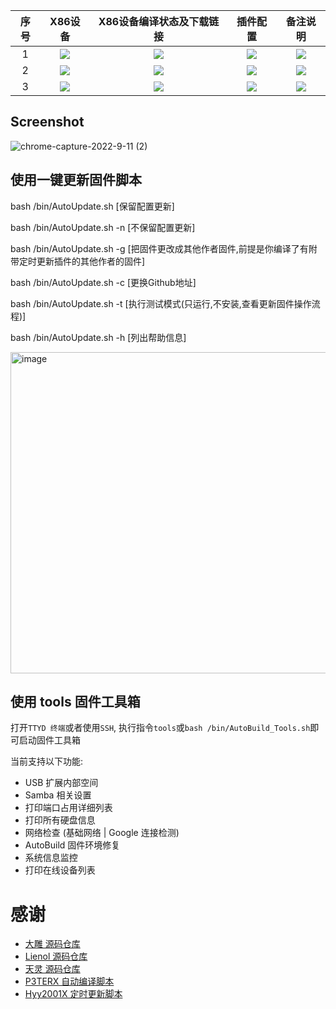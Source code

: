 |   序号    |     X86设备  |   X86设备编译状态及下载链接 |   插件配置   | 备注说明   |
| :-----------------: | :-------------: |:-----------------: | :-----------------: |  :-----------------: | 
| 1 |   [![](https://img.shields.io/badge/WayneSG%40OpenWrt-X86__64(Lean)-lightgrey)](https://github.com/GWen124/AutoBuild-OpenWrt/blob/main/.github/workflows/build_x64_lean_23.05.yml)    | [![](https://github.com/GWen124/AutoBuild-OpenWrt/workflows/lede/badge.svg)](https://github.com/GWen124/AutoBuild-OpenWrt/actions/workflows/build_x64_lean_23.05.yml) |[![](https://img.shields.io/badge/编译-配置-orange.svg)](https://github.com/GWen124/AutoBuild-OpenWrt/blob/main/build/Lede_source/.config) | ![](https://img.shields.io/github/last-commit/GWen124/AutoBuild-OpenWrt.svg)
| 2 |   [![](https://img.shields.io/badge/WayneSG%40OpenWrt-X86__64(Immortalwrt)-lightgrey)](https://github.com/GWen124/AutoBuild-OpenWrt/blob/main/.github/workflows/build_x64_immortal_23.05.yml)    | [![](https://github.com/GWen124/AutoBuild-OpenWrt/workflows/immortal/badge.svg)](https://github.com/GWen124/AutoBuild-OpenWrt/actions/workflows/build_x64_immortal_23.05.yml) |[![](https://img.shields.io/badge/编译-配置-orange.svg)](https://github.com/GWen124/AutoBuild-OpenWrt/blob/main/build/immortalwrt_source/.config) | ![](https://img.shields.io/github/last-commit/GWen124/AutoBuild-OpenWrt.svg)
| 3 |    [![](https://img.shields.io/badge/WayneSG%40OpenWrt-X86__64(Official)-lightgrey)](https://github.com/GWen124/AutoBuild-OpenWrt/blob/main/.github/workflows/build_x64_officail_22.03.yml)     |[![](https://github.com/GWen124/AutoBuild-OpenWrt/workflows/official/badge.svg)](https://github.com/GWen124/AutoBuild-OpenWrt/blob/main/.github/workflows/build_x64_official_22.03.yml) |[![](https://img.shields.io/badge/编译-配置-orange.svg)](https://github.com/GWen124/AutoBuild-OpenWrt/blob/main/build/Official_source/.config) | ![](https://img.shields.io/github/last-commit/GWen124/AutoBuild-OpenWrt.svg)

## Screenshot
![chrome-capture-2022-9-11 (2)](https://user-images.githubusercontent.com/82129072/195099530-6bf41731-bcf9-4fdf-9752-26f542330b03.gif)

## 使用一键更新固件脚本

bash /bin/AutoUpdate.sh				[保留配置更新]

bash /bin/AutoUpdate.sh	-n			[不保留配置更新]

bash /bin/AutoUpdate.sh	-g			[把固件更改成其他作者固件,前提是你编译了有附带定时更新插件的其他作者的固件]

bash /bin/AutoUpdate.sh	-c			[更换Github地址]

bash /bin/AutoUpdate.sh	-t			[执行测试模式(只运行,不安装,查看更新固件操作流程)]

bash /bin/AutoUpdate.sh	-h			[列出帮助信息]

<img width="514" alt="image" src="https://user-images.githubusercontent.com/82129072/195095833-fd593e25-8310-43fe-9e91-4836bcb6ee2a.png">

## 使用 tools 固件工具箱

   打开`TTYD 终端`或者使用`SSH`, 执行指令`tools`或`bash /bin/AutoBuild_Tools.sh`即可启动固件工具箱

   当前支持以下功能:

   - USB 扩展内部空间
   - Samba 相关设置
   - 打印端口占用详细列表
   - 打印所有硬盘信息
   - 网络检查 (基础网络 | Google 连接检测)
   - AutoBuild 固件环境修复
   - 系统信息监控
   - 打印在线设备列表

# 感谢
- [大雕 源码仓库](https://github.com/coolsnowwolf/lede.git)
- [Lienol 源码仓库](https://github.com/Lienol/openwrt.git)
- [天灵 源码仓库](https://github.com/project-openwrt/openwrt.git)
- [P3TERX 自动编译脚本](https://github.com/P3TERX/Actions-OpenWrt)
- [Hyy2001X 定时更新脚本](https://github.com/Hyy2001X/AutoBuild-Actions)
